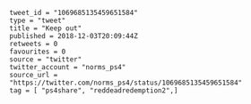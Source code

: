 ```
tweet_id = "1069685135459651584"
type = "tweet"
title = "Keep out"
published = 2018-12-03T20:09:44Z
retweets = 0
favourites = 0
source = "twitter"
twitter_account = "norms_ps4"
source_url = "https://twitter.com/norms_ps4/status/1069685135459651584"
tag = [ "ps4share", "reddeadredemption2",]
```

<p class='image'><img src='http://mnf.m17s.net/2018/12/03/DthI82WXQAAVGYB.jpg' alt=''></p>

<p class='image'><img src='http://mnf.m17s.net/2018/12/03/DthI9bDWwAAWTqW.jpg' alt=''></p>

